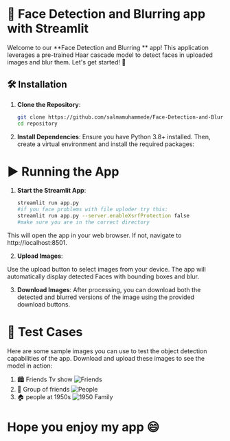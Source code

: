 # 🚀 Face Detection and Blurring app with Streamlit

Welcome to our **Face Detection and Blurring ** app! This application leverages a pre-trained Haar cascade model to detect faces in uploaded images and blur them. Let's get started! 📸

## 🛠️ Installation

1. **Clone the Repository**:
   ```bash
   git clone https://github.com/salmamuhammede/Face-Detection-and-Blurring-Streamlit-app.git
   cd repository
2. **Install Dependencies**:
Ensure you have Python 3.8+ installed. Then, create a virtual environment and install the required packages:

# ▶️ Running the App
1. **Start the Streamlit App**:
   ```bash
   streamlit run app.py
   #if you face problems with file uploder try this:
   streamlit run app.py --server.enableXsrfProtection false
   #make sure you are in the correct directory
This will open the app in your web browser. If not, navigate to http://localhost:8501.

2. **Upload Images**:

Use the upload button to select images from your device.
The app will automatically display detected Faces with bounding boxes and blur.

3.  **Download Images**:
After processing, you can download both the detected and blurred versions of the image using the provided download buttons.

# 📂 Test Cases
Here are some sample images you can use to test the object detection capabilities of the app. Download and upload these images to see the model in action:

1. 🏙️ Friends Tv show
![Friends](friendsPhoto.PNG)
2. 🚗 Group of friends
![People](.\test3result.PNG)
3. 🏠 people at 1950s
![1950 Family](.\1950Photo.PNG)
# Hope you enjoy my app 😄





